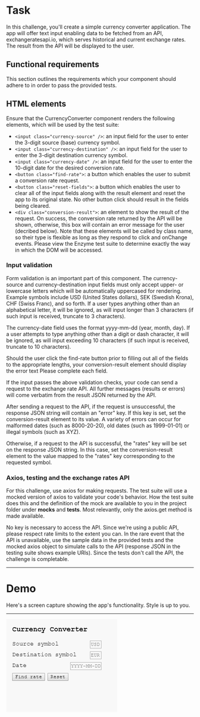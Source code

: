# Task
In this challenge, you'll create a simple currency converter application. The app will offer text input enabling data to be fetched from an API, exchangeratesapi.io, which serves historical and current exchange rates. The result from the API will be displayed to the user.

## Functional requirements
This section outlines the requirements which your component should adhere to in order to pass the provided tests.

## HTML elements
Ensure that the CurrencyConverter component renders the following elements, which will be used by the test suite:

- `<input class="currency-source" />`: an input field for the user to enter the 3-digit source (base) currency symbol.
- `<input class="currency-destination" />`: an input field for the user to enter the 3-digit destination currency symbol.
- `<input class="currency-date" />`: an input field for the user to enter the 10-digit date for the desired conversion rate.
- `<button class="find-rate">`: a button which enables the user to submit a conversion rate request.
- `<button class="reset-fields">`: a button which enables the user to clear all of the input fields along with the result element and reset the app to its original state. No other button click should result in the fields being cleared.
- `<div class="conversion-result">`: an element to show the result of the request. On success, the conversion rate returned by the API will be shown, otherwise, this box will contain an error message for the user (decribed below).
Note that these elements will be called by class name, so their type is flexible as long as they respond to click and onChange events. Please view the Enzyme test suite to determine exactly the way in which the DOM will be accessed.

### Input validation
Form validation is an important part of this component. The currency-source and currency-destination input fields must only accept upper- or lowercase letters which will be automatically uppercased for rendering. Example symbols include USD (United States dollars), SEK (Swedish Krona), CHF (Swiss Franc), and so forth. If a user types anything other than an alphabetical letter, it will be ignored, as will input longer than 3 characters (if such input is received, truncate to 3 characters).

The currency-date field uses the format yyyy-mm-dd (year, month, day). If a user attempts to type anything other than a digit or dash character, it will be ignored, as will input exceeding 10 characters (if such input is received, truncate to 10 characters).

Should the user click the find-rate button prior to filling out all of the fields to the appropriate lengths, your conversion-result element should display the error text Please complete each field.

If the input passes the above validation checks, your code can send a request to the exchange rate API. All further messages (results or errors) will come verbatim from the result JSON returned by the API.

After sending a request to the API, if the request is unsuccessful, the response JSON string will contain an "error" key. If this key is set, set the conversion-result element to its value. A variety of errors can occur for malformed dates (such as 8000-20-20), old dates (such as 1999-01-01) or illegal symbols (such as XYZ).

Otherwise, if a request to the API is successful, the "rates" key will be set on the response JSON string. In this case, set the conversion-result element to the value mapped to the "rates" key corresponding to the requested symbol.

### Axios, testing and the exchange rates API
For this challenge, use axios for making requests. The test suite will use a mocked version of axios to validate your code's behavior. How the test suite does this and the definition of the mock are available to you in the project folder under __mocks__ and __tests__. Most relevantly, only the axios.get method is made available.

No key is necessary to access the API. Since we're using a public API, please respect rate limits to the extent you can. In the rare event that the API is unavailable, use the sample data in the provided tests and the mocked axios object to simulate calls to the API (response JSON in the testing suite shows example URIs). Since the tests don't call the API, the challenge is completable.

---

# Demo
Here's a screen capture showing the app's functionality. Style is up to you.

---

![Currency Converter](./assets/ccdemo.gif)
